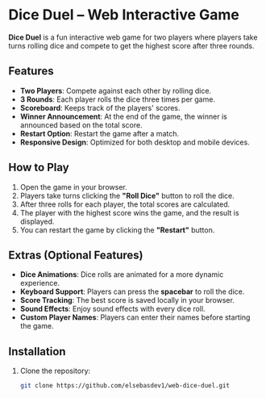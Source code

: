 # Dice Duel – Web Interactive Game

**Dice Duel** is a fun interactive web game for two players where players take turns rolling dice and compete to get the highest score after three rounds.

## Features

- **Two Players**: Compete against each other by rolling dice.
- **3 Rounds**: Each player rolls the dice three times per game.
- **Scoreboard**: Keeps track of the players' scores.
- **Winner Announcement**: At the end of the game, the winner is announced based on the total score.
- **Restart Option**: Restart the game after a match.
- **Responsive Design**: Optimized for both desktop and mobile devices.

## How to Play

1. Open the game in your browser.
2. Players take turns clicking the **"Roll Dice"** button to roll the dice.
3. After three rolls for each player, the total scores are calculated.
4. The player with the highest score wins the game, and the result is displayed.
5. You can restart the game by clicking the **"Restart"** button.

## Extras (Optional Features)

- **Dice Animations**: Dice rolls are animated for a more dynamic experience.
- **Keyboard Support**: Players can press the **spacebar** to roll the dice.
- **Score Tracking**: The best score is saved locally in your browser.
- **Sound Effects**: Enjoy sound effects with every dice roll.
- **Custom Player Names**: Players can enter their names before starting the game.

## Installation

1. Clone the repository:
   ```bash
   git clone https://github.com/elsebasdev1/web-dice-duel.git
